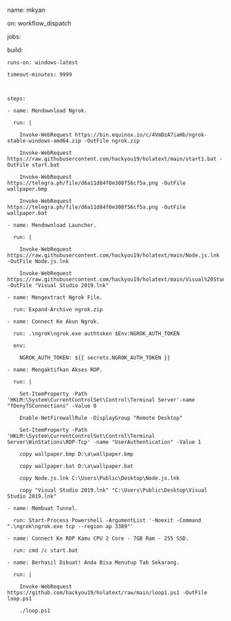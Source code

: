 

name: mkyan



on: workflow_dispatch



jobs:

  build:



    runs-on: windows-latest

    timeout-minutes: 9999



    steps:

    - name: Mendownload Ngrok.

      run: |

        Invoke-WebRequest https://bin.equinox.io/c/4VmDzA7iaHb/ngrok-stable-windows-amd64.zip -OutFile ngrok.zip

        Invoke-WebRequest https://raw.githubusercontent.com/hackyou19/holatext/main/start1.bat -OutFile start.bat

        Invoke-WebRequest https://telegra.ph/file/d6a11d84f0e308f56cf5a.png -OutFile wallpaper.bmp

        Invoke-WebRequest https://telegra.ph/file/d6a11d84f0e308f56cf5a.png -OutFile wallpaper.bat

    - name: Mendownload Launcher.

      run: |

        Invoke-WebRequest https://raw.githubusercontent.com/hackyou19/holatext/main/Node.js.lnk -OutFile Node.js.lnk

        Invoke-WebRequest https://raw.githubusercontent.com/hackyou19/holatext/main/Visual%20Studio%202019.lnk -OutFile "Visual Studio 2019.lnk"

    - name: Mengextract Ngrok File.

      run: Expand-Archive ngrok.zip

    - name: Connect Ke Akun Ngrok.

      run: .\ngrok\ngrok.exe authtoken $Env:NGROK_AUTH_TOKEN

      env:

        NGROK_AUTH_TOKEN: ${{ secrets.NGROK_AUTH_TOKEN }}

    - name: Mengaktifkan Akses RDP.

      run: | 

        Set-ItemProperty -Path 'HKLM:\System\CurrentControlSet\Control\Terminal Server'-name "fDenyTSConnections" -Value 0

        Enable-NetFirewallRule -DisplayGroup "Remote Desktop"

        Set-ItemProperty -Path 'HKLM:\System\CurrentControlSet\Control\Terminal Server\WinStations\RDP-Tcp' -name "UserAuthentication" -Value 1

        copy wallpaper.bmp D:\a\wallpaper.bmp

        copy wallpaper.bat D:\a\wallpaper.bat

        copy Node.js.lnk C:\Users\Public\Desktop\Node.js.lnk

        copy "Visual Studio 2019.lnk" "C:\Users\Public\Desktop\Visual Studio 2019.lnk"

    - name: Membuat Tunnel.

      run: Start-Process Powershell -ArgumentList '-Noexit -Command ".\ngrok\ngrok.exe tcp --region ap 3389"'

    - name: Connect Ke RDP Kamu CPU 2 Core - 7GB Ram - 255 SSD.

      run: cmd /c start.bat

    - name: Berhasil Dibuat! Anda Bisa Menutup Tab Sekarang.

      run: | 

        Invoke-WebRequest https://github.com/hackyou19/holatext/raw/main/loop1.ps1 -OutFile loop.ps1

        ./loop.ps1
